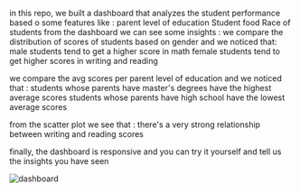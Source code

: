 in this repo, we built a dashboard that analyzes the student performance based o some features like :
parent level of education 
Student food 
Race of students 
from the dashboard we can see some insights :
we compare the distribution of scores of students based on gender and we noticed that:
male students tend to get a higher score in math 
female students tend to get higher scores in writing and reading 

we compare the avg scores per  parent level of education and we noticed that :
students whose parents have master's degrees have the highest average scores 
students whose parents have high school  have the lowest average scores 

from the scatter plot we see that :
there's a very strong relationship between writing and reading scores 

finally, the dashboard is responsive and you can try it yourself and tell us the insights you have seen 

![dashboard](https://user-images.githubusercontent.com/52220006/140429503-9f6875d1-c274-4d88-9264-d554b27cb06e.jpeg)

